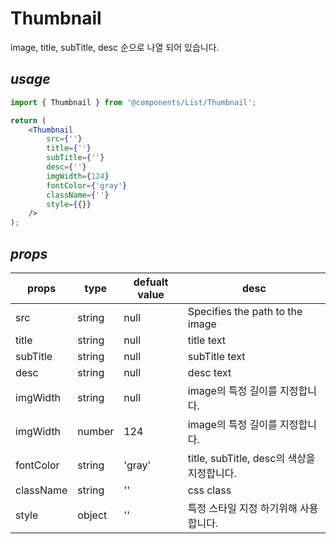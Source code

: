 # Thumbnail

image, title, subTitle, desc 순으로 나열 되어 있습니다.

## _usage_

```jsx
import { Thumbnail } from '@components/List/Thumbnail';

return (
    <Thumbnail
        src={''}
        title={''}
        subTitle={''}
        desc={''}
        imgWidth={124}
        fontColor={'gray'}
        className={''}
        style={{}}
    />
);
```

## _props_

| props     | type   | defualt value | desc                                       |
| --------- | ------ | ------------- | ------------------------------------------ |
| src       | string | null          | Specifies the path to the image            |
| title     | string | null          | title text                                 |
| subTitle  | string | null          | subTitle text                              |
| desc      | string | null          | desc text                                  |
| imgWidth  | string | null          | image의 특정 길이를 지정합니다.            |
| imgWidth  | number | 124           | image의 특정 길이를 지정합니다.            |
| fontColor | string | 'gray'        | title, subTitle, desc의 색상을 지정합니다. |
| className | string | ''            | css class                                  |
| style     | object | ''            | 특정 스타일 지정 하기위해 사용합니다.      |
